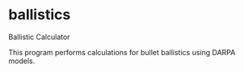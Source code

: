 ballistics
==========

Ballistic Calculator

This program performs calculations for bullet ballistics using DARPA models.
